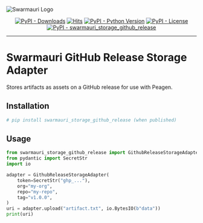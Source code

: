 ![Swarmauri Logo](https://res.cloudinary.com/dbjmpekvl/image/upload/v1730099724/Swarmauri-logo-lockup-2048x757_hww01w.png)

<p align="center">
    <a href="https://pypi.org/project/swarmauri_storage_github_release/">
        <img src="https://img.shields.io/pypi/dm/swarmauri_storage_github_release" alt="PyPI - Downloads"/></a>
    <a href="https://hits.sh/github.com/swarmauri/swarmauri-sdk/tree/master/pkgs/standards/swarmauri_storage_github_release/">
        <img alt="Hits" src="https://hits.sh/github.com/swarmauri/swarmauri-sdk/tree/master/pkgs/standards/swarmauri_storage_github_release.svg"/></a>
    <a href="https://pypi.org/project/swarmauri_storage_github_release/">
        <img src="https://img.shields.io/pypi/pyversions/swarmauri_storage_github_release" alt="PyPI - Python Version"/></a>
    <a href="https://pypi.org/project/swarmauri_storage_github_release/">
        <img src="https://img.shields.io/pypi/l/swarmauri_storage_github_release" alt="PyPI - License"/></a>
    <a href="https://pypi.org/project/swarmauri_storage_github_release/">
        <img src="https://img.shields.io/pypi/v/swarmauri_storage_github_release?label=swarmauri_storage_github_release&color=green" alt="PyPI - swarmauri_storage_github_release"/></a>

</p>

---

# Swarmauri GitHub Release Storage Adapter

Stores artifacts as assets on a GitHub release for use with Peagen.

## Installation

```bash
# pip install swarmauri_storage_github_release (when published)
```

## Usage

```python
from swarmauri_storage_github_release import GithubReleaseStorageAdapter
from pydantic import SecretStr
import io

adapter = GithubReleaseStorageAdapter(
    token=SecretStr("ghp_..."),
    org="my-org",
    repo="my-repo",
    tag="v1.0.0",
)
uri = adapter.upload("artifact.txt", io.BytesIO(b"data"))
print(uri)
```
